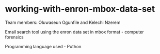 # working-with-enron-mbox-data-set
Team members:  Oluwaseun Ogunfile and Kelechi Nzerem

Email search tool using the enron data set in mbox format - computer forensics

Programming language used - Puthon
